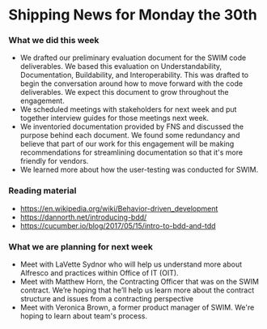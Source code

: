 # Shipping News for Monday the 30th

### What we did this week

- We drafted our preliminary evaluation document for the SWIM code deliverables. We
  based this evaluation on Understandability, Documentation, Buildability, and
  Interoperability. This was drafted to begin the conversation around how to
  move forward with the code deliverables. We expect this document to grow
  throughout the engagement.
- We scheduled meetings with stakeholders for next week and put together interview
  guides for those meetings next week.
- We inventoried documentation provided by FNS and discussed the purpose behind
  each document. We found some redundancy and believe that part of our work for
  this engagement will be making recommendations for streamlining documentation
  so that it's more friendly for vendors.
- We learned more about how the user-testing was conducted for SWIM.

### Reading material

- https://en.wikipedia.org/wiki/Behavior-driven_development
- https://dannorth.net/introducing-bdd/
- https://cucumber.io/blog/2017/05/15/intro-to-bdd-and-tdd

### What we are planning for next week

- Meet with LaVette Sydnor who will help us understand more about Alfresco and
  practices within Office of IT (OIT).
- Meet with Matthew Horn, the Contracting Officer that was on the SWIM contract.
  We’re hoping that he’ll help us learn more about the contract structure and
  issues from a contracting perspective
- Meet with Veronica Brown, a former product manager of SWIM. We're hoping to
  learn about team's process.


